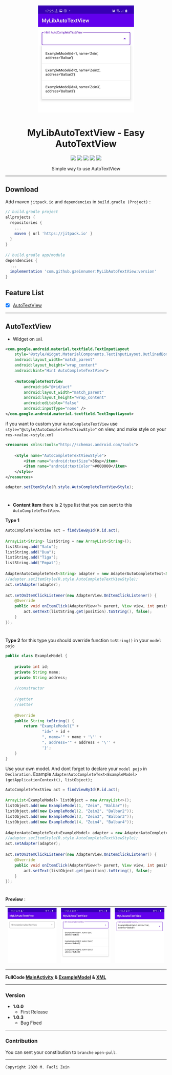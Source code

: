 <h1 align="center">
<img src="https://github.com/gzeinnumer/MyLibAutoTextView/blob/master/preview/example2.jpg" width="300"/>

</h1>

<h1 align="center">
  MyLibAutoTextView - Easy AutoTextView
</h1>

<div align="center">
    <a><img src="https://img.shields.io/badge/Version-1.0.3-brightgreen.svg?style=flat"></a>
    <a><img src="https://img.shields.io/badge/ID-gzeinnumer-blue.svg?style=flat"></a>
    <a><img src="https://img.shields.io/badge/Java-Suport-green?logo=java&style=flat"></a>
    <a><img src="https://img.shields.io/badge/Koltin-Suport-green?logo=kotlin&style=flat"></a>
    <a href="https://github.com/gzeinnumer"><img src="https://img.shields.io/github/followers/gzeinnumer?label=follow&style=social"></a>
    <br>
    <p>Simple way to use AutoTextView</p>
</div>

---

## Download
Add maven `jitpack.io` and `dependencies` in `build.gradle (Project)` :
```gradle
// build.gradle project
allprojects {
  repositories {
    ...
    maven { url 'https://jitpack.io' }
  }
}

// build.gradle app/module
dependencies {
  ...
  implementation 'com.github.gzeinnumer:MyLibAutoTextView:version'
}
```

## Feature List
- [x] [AutoTextView](#AutoTextView)

---

## AutoTextView

- Widget on `xml`
```xml
<com.google.android.material.textfield.TextInputLayout
    style="@style/Widget.MaterialComponents.TextInputLayout.OutlinedBox.ExposedDropdownMenu"
    android:layout_width="match_parent"
    android:layout_height="wrap_content"
    android:hint="Hint AutoCompleteTextView">

    <AutoCompleteTextView
        android:id="@+id/act"
        android:layout_width="match_parent"
        android:layout_height="wrap_content"
        android:editable="false"
        android:inputType="none" />
</com.google.android.material.textfield.TextInputLayout>
```

if you want to custom your `AutoCompleteTextView` use `style="@style/AutoCompleteTextViewStyle"` on view, and make style on your `res->value->style.xml`
```xml
<resources xmlns:tools="http://schemas.android.com/tools">

    <style name="AutoCompleteTextViewStyle">
        <item name="android:textSize">36sp</item>
        <item name="android:textColor">#000000</item>
    </style>
</resources>
```
```java
adapter.setItemStyle(R.style.AutoCompleteTextViewStyle);
```

#
- **Content Item** there is 2 type list that you can sent to this `AutoCompleteTextView`.

**Type 1**
```java
AutoCompleteTextView act = findViewById(R.id.act);

ArrayList<String> listString = new ArrayList<String>();
listString.add("Satu");
listString.add("Dua");
listString.add("Tiga");
listString.add("Empat");

AdapterAutoCompleteText<String> adapter = new AdapterAutoCompleteText<String>(getApplicationContext(), listString);
//adapter.setItemStyle(R.style.AutoCompleteTextViewStyle);
act.setAdapter(adapter);

act.setOnItemClickListener(new AdapterView.OnItemClickListener() {
    @Override
    public void onItemClick(AdapterView<?> parent, View view, int position, long id) {
        act.setText(listString.get(position).toString(), false);
    }
});
```
#
**Type 2** for this type you should override function `toString()` in your `model pojo`
```java
public class ExampleModel {

    private int id;
    private String name;
    private String address;

    //constructor

    //getter
    //setter

    @Override
    public String toString() {
        return "ExampleModel{" +
                "id=" + id +
                ", name='" + name + '\'' +
                ", address='" + address + '\'' +
                '}';
    }
}
```
Use your own model. And dont forget to declare your `model pojo` in `Declaration`. Example `AdapterAutoCompleteText<ExampleModel>(getApplicationContext(), listObject);`
```java
AutoCompleteTextView act = findViewById(R.id.act);

ArrayList<ExampleModel> listObject = new ArrayList<>();
listObject.add(new ExampleModel(1, "Zein", "Balbar"));
listObject.add(new ExampleModel(2, "Zein2", "Balbar2"));
listObject.add(new ExampleModel(3, "Zein3", "Balbar3"));
listObject.add(new ExampleModel(4, "Zein4", "Balbar4"));

AdapterAutoCompleteText<ExampleModel> adapter = new AdapterAutoCompleteText<ExampleModel>(getApplicationContext(), listObject);
//adapter.setItemStyle(R.style.AutoCompleteTextViewStyle);
act.setAdapter(adapter);

act.setOnItemClickListener(new AdapterView.OnItemClickListener() {
    @Override
    public void onItemClick(AdapterView<?> parent, View view, int position, long id) {
        act.setText(listObject.get(position).toString(), false);
    }
});
```
#

**Preview** :

| <img src="https://github.com/gzeinnumer/MyLibAutoTextView/blob/master/preview/example1.jpg"/>| <img src="https://github.com/gzeinnumer/MyLibAutoTextView/blob/master/preview/example2.jpg"/> |<img src="https://github.com/gzeinnumer/MyLibAutoTextView/blob/master/preview/example3.jpg"/> |
|:---|:---|:---|

---

**FullCode [MainActivity](https://github.com/gzeinnumer/MyLibAutoTextView/blob/master/app/src/main/java/com/gzeinnumer/mylibautotextview/MainActivity.java) & [ExampleModel](https://github.com/gzeinnumer/MyLibAutoTextView/blob/master/app/src/main/java/com/gzeinnumer/mylibautotextview/ExampleModel.java) & [XML](https://github.com/gzeinnumer/mylibautotextview/blob/master/app/src/main/res/layout/activity_main.xml)**

---

### Version
- **1.0.0**
  - First Release
- **1.0.3**
  - Bug Fixed
  
---

### Contribution
You can sent your constibution to `branche` `open-pull`.

---

```
Copyright 2020 M. Fadli Zein
```

